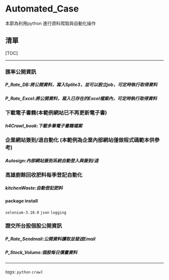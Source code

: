 Automated_Case
===
本節為利用python 進行資料爬取與自動化操作
## 清單

[TOC]

--- 
### 匯率公開資訊
##### P_Rate_DB:將公開資料，寫入Splite3，並可以設立job，可定時執行取得資料

##### P_Rate_Excel:將公開資料，寫入已存在的Excel檔案內，可定時執行取得資料

### 下載電子書籍(本範例網站已不再更新電子書)
##### h4Crawl_book:下載多筆電子書籍檔案

### 企業網站簽到/退自動化 (本範例為企業內部網站僅做程式碼範本供參考)
##### Autosign:內部網站簽到系統自動登入與簽到/退

### 高雄廚餘回收肥料每季登記自動化
##### kitchenWaste:自動登記肥料 
#### package install
`selenium-3.10.0`
`json`
`logging`

### 證交所台股個股公開資訊
##### P_Rate_Sendmail:公開資料讀取並發送Email

##### P_Stock_Volume:個股每日價量資料

---

###### tags: `python` `crawl`
